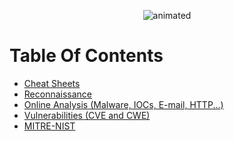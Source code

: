 <p align="center">
<img src="https://github.com/Nouvexr/A-Varied-Collection-Of-Cybersecurity-Resources/assets/67909733/a894e8bb-639d-4cbe-a8f5-e5082b63fef7)https://github.com/Nouvexr/A-Varied-Collection-Of-Cybersecurity-Resources/assets/67909733/a894e8bb-639d-4cbe-a8f5-e5082b63fef7" alt="animated" /
</p>

# Table Of Contents
- [Cheat Sheets](https://github.com/Nouvexr/A-Varied-Collection-Of-Cybersecurity-Resources/blob/main/assets/Cheat%20Sheets.md)
- [Reconnaissance](https://github.com/Nouvexr/A-Varied-Collection-Of-Cybersecurity-Resources/blob/main/assets/Reconnaissance.md)
- [Online Analysis (Malware, IOCs, E-mail, HTTP...)](https://github.com/Nouvexr/A-Varied-Collection-Of-Cybersecurity-Resources/blob/main/assets/Online%20Analysis%20(Malware%2C%20IOCs%2C%20E-mail%2C%20HTTP...).md)
- [Vulnerabilities (CVE and CWE)](https://github.com/Nouvexr/A-Varied-Collection-Of-Cybersecurity-Resources/blob/main/assets/Vulnerabilities%20(CVE%20and%20CWE).md)
- [MITRE-NIST](https://github.com/Nouvexr/A-Varied-Collection-Of-Cybersecurity-Resources/blob/main/assets/MITRE-NIST.md)
